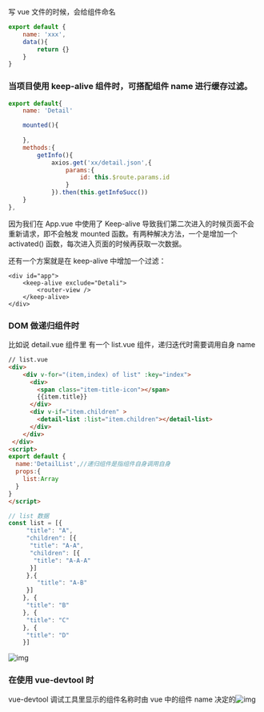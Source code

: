 写 vue 文件的时候，会给组件命名

```js
export default {
    name: 'xxx',
    data(){
        return {}
    }
}
```

### 当项目使用 keep-alive 组件时，可搭配组件 name 进行缓存过滤。

```js
export default{
    name: 'Detail'

    mounted(){
    
	},
    methods:{
        getInfo(){
            axios.get('xx/detail.json',{
                params:{
                    id: this.$route.params.id
                }
            }).then(this.getInfoSucc())
    }
},
```

因为我们在 App.vue 中使用了 Keep-alive 导致我们第二次进入的时候页面不会重新请求，即不会触发 mounted 函数。有两种解决方法，一个是增加一个 activated() 函数，每次进入页面的时候再获取一次数据。

还有一个方案就是在 keep-alive 中增加一个过滤：

```vue
<div id="app">
    <keep-alive exclude="Detali">
    	<router-view />
    </keep-alive>
</div>
```

### DOM 做递归组件时

比如说 detail.vue 组件里 有一个 list.vue 组件，递归迭代时需要调用自身 name

```html
// list.vue
<div>
    <div v-for="(item,index) of list" :key="index">
      <div>
        <span class="item-title-icon"></span>
        {{item.title}}
      </div>
      <div v-if="item.children" >
        <detail-list :list="item.children"></detail-list>
      </div>
    </div>
 </div>
<script>
export default {
  name:'DetailList',//递归组件是指组件自身调用自身
  props:{
    list:Array
  }
}
</script>
```

```js
// list 数据
const list = [{
     "title": "A",
     "children": [{
      "title": "A-A",
      "children": [{
       "title": "A-A-A"
      }]
     },{
        "title": "A-B"
     }]
    }, {
     "title": "B"
    }, {
     "title": "C"
    }, {
     "title": "D"
    }]
```



![img](https://img.jbzj.com/file_images/article/201805/2018523154853255.png?2018423154929)

### 在使用 vue-devtool 时

vue-devtool 调试工具里显示的组件名称时由 vue 中的组件 name 决定的![img](https://img.jbzj.com/file_images/article/201805/2018523154947762.png?201842315502)
